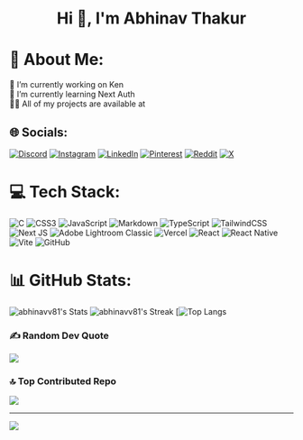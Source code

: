 <h1 align="center">Hi 👋, I'm Abhinav Thakur</h1>

# 💫 About Me:
🔭 I’m currently working on Ken <br>🌱 I’m currently learning Next Auth<br>👨‍💻 All of my projects are available at


## 🌐 Socials:
[![Discord](https://img.shields.io/badge/Discord-%237289DA.svg?logo=discord&logoColor=white)](https://discord.gg/PyyyFpTY ) [![Instagram](https://img.shields.io/badge/Instagram-%23E4405F.svg?logo=Instagram&logoColor=white)](https://instagram.com/abhinavthakuretvn) [![LinkedIn](https://img.shields.io/badge/LinkedIn-%230077B5.svg?logo=linkedin&logoColor=white)](https://linkedin.com/in/abhinav-thakur-) [![Pinterest](https://img.shields.io/badge/Pinterest-%23E60023.svg?logo=Pinterest&logoColor=white)](https://pinterest.com/shiroro81__) [![Reddit](https://img.shields.io/badge/Reddit-%23FF4500.svg?logo=Reddit&logoColor=white)](https://reddit.com/user/Stunning-Advance-292) [![X](https://img.shields.io/badge/X-black.svg?logo=X&logoColor=white)](https://x.com/Abhinavv81)  

# 💻 Tech Stack:
![C](https://img.shields.io/badge/c-%2300599C.svg?style=for-the-badge&logo=c&logoColor=white) ![CSS3](https://img.shields.io/badge/css3-%231572B6.svg?style=for-the-badge&logo=css3&logoColor=white) ![JavaScript](https://img.shields.io/badge/javascript-%23323330.svg?style=for-the-badge&logo=javascript&logoColor=%23F7DF1E) ![Markdown](https://img.shields.io/badge/markdown-%23000000.svg?style=for-the-badge&logo=markdown&logoColor=white) ![TypeScript](https://img.shields.io/badge/typescript-%23007ACC.svg?style=for-the-badge&logo=typescript&logoColor=white) ![TailwindCSS](https://img.shields.io/badge/tailwindcss-%2338B2AC.svg?style=for-the-badge&logo=tailwind-css&logoColor=white) ![Next JS](https://img.shields.io/badge/Next-black?style=for-the-badge&logo=next.js&logoColor=white) ![Adobe Lightroom Classic](https://img.shields.io/badge/Adobe%20Lightroom%20Classic-31A8FF.svg?style=for-the-badge&logo=Adobe%20Lightroom%20Classic&logoColor=white) ![Vercel](https://img.shields.io/badge/vercel-%23000000.svg?style=for-the-badge&logo=vercel&logoColor=white) ![React](https://img.shields.io/badge/react-%2320232a.svg?style=for-the-badge&logo=react&logoColor=%2361DAFB) ![React Native](https://img.shields.io/badge/react_native-%2320232a.svg?style=for-the-badge&logo=react&logoColor=%2361DAFB) ![Vite](https://img.shields.io/badge/vite-%23646CFF.svg?style=for-the-badge&logo=vite&logoColor=white) ![GitHub](https://img.shields.io/badge/github-%23121011.svg?style=for-the-badge&logo=github&logoColor=white)

# 📊 GitHub Stats:
![abhinavv81's Stats](https://github-readme-stats-3pht.vercel.app/api?username=abhinavv81&theme=dark&show_icons=true&hide_border=false&count_private=true)
![abhinavv81's Streak](https://github-readme-streak-stats.herokuapp.com/?user=abhinavv81&theme=dark&hide)
[![Top Langs](https://github-readme-stats.vercel.app/api/top-langs/?username=anuraghazra&layout=donut&theme=dark&hide&size_weight=0&count_weight=1)

### ✍️ Random Dev Quote
![](https://quotes-github-readme.vercel.app/api?type=horizontal&theme=radical)

### 🔝 Top Contributed Repo
![](https://github-contributor-stats.vercel.app/api?username=abhinavv81&limit=5&theme=dark&combine_all_yearly_contributions=true)

---
[![](https://visitcount.itsvg.in/api?id=abhinavv81&icon=2&color=0)](https://visitcount.itsvg.in)

<!-- Proudly created with GPRM ( https://gprm.itsvg.in ) -->
